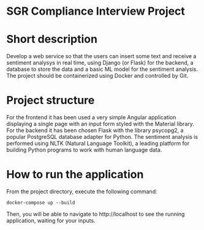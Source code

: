 # SGR Compliance Interview Project

# Short description
Develop a web service so that the users can insert some text and receive a sentiment analysys in real time, using Django (or Flask) for the backend, a
database to store the data and a basic ML model for the sentiment analysis. The project should be containerized using Docker and controlled by Git.

# Project structure
For the frontend it has been used a very simple Angular application displaying a single page with an input form styled with the Material library. 
For the backend it has been chosen Flask with the library psycopg2, a popular PostgreSQL database adapter for Python.
The sentiment analysis is performed using NLTK (Natural Language Toolkit), a leading platform for building Python programs to work with human language data. 

# How to run the application
From the project directory, execute the following command:

<code>docker-compose up --build</code>

Then, you will be able to navigate to http://localhost to see the running application, waiting for your inputs.
